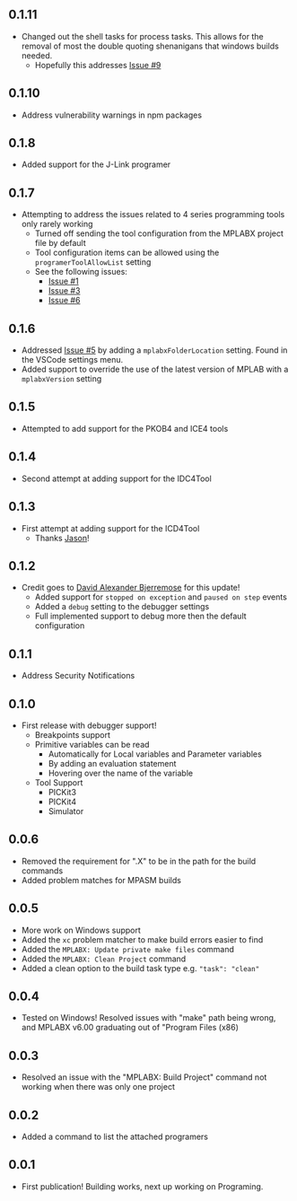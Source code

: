 ## 0.1.11
* Changed out the shell tasks for process tasks. This allows for the removal of most the double quoting shenanigans that windows builds needed.
    * Hopefully this addresses [Issue #9](https://github.com/callwyat/mplab-extension/issues/9)
## 0.1.10
* Address vulnerability warnings in npm packages
## 0.1.8
* Added support for the J-Link programer
## 0.1.7
* Attempting to address the issues related to 4 series programming tools only rarely working
    * Turned off sending the tool configuration from the MPLABX project file by default
    * Tool configuration items can be allowed using the `programerToolAllowList` setting
    * See the following issues:
        * [Issue #1](https://github.com/callwyat/mplab-extension/issues/1)
        * [Issue #3](https://github.com/callwyat/mplab-extension/issues/3)
        * [Issue #6](https://github.com/callwyat/mplab-extension/issues/6)
## 0.1.6
* Addressed [Issue #5](https://github.com/callwyat/mplab-extension/issues/5) by adding a `mplabxFolderLocation` setting. Found in the VSCode settings menu.
* Added support to override the use of the latest version of MPLAB with a `mplabxVersion` setting
## 0.1.5
* Attempted to add support for the PKOB4 and ICE4 tools
## 0.1.4
* Second attempt at adding support for the IDC4Tool
## 0.1.3
* First attempt at adding support for the ICD4Tool
    * Thanks [Jason](https://github.com/jasonkelly214)!
## 0.1.2
* Credit goes to [David Alexander Bjerremose](https://github.com/DaBs) for this update!
    * Added support for `stopped on exception` and `paused on step` events
    * Added a `debug` setting to the debugger settings
    * Full implemented support to debug more then the default configuration
## 0.1.1
* Address Security Notifications
## 0.1.0
* First release with debugger support!
    * Breakpoints support
    * Primitive variables can be read
        * Automatically for Local variables and Parameter variables
        * By adding an evaluation statement
        * Hovering over the name of the variable
    * Tool Support
        * PICKit3
        * PICKit4
        * Simulator
## 0.0.6
* Removed the requirement for ".X" to be in the path for the build commands
* Added problem matches for MPASM builds
## 0.0.5
* More work on Windows support
* Added the `xc` problem matcher to make build errors easier to find
* Added the `MPLABX: Update private make files` command
* Added the `MPLABX: Clean Project` command
* Added a clean option to the build task type e.g. `"task": "clean"`
## 0.0.4
* Tested on Windows! Resolved issues with "make" path being wrong, and MPLABX v6.00 graduating out of "Program Files (x86)
## 0.0.3
* Resolved an issue with the "MPLABX: Build Project" command not working when there was only one project
## 0.0.2
* Added a command to list the attached programers
## 0.0.1
* First publication! Building works, next up working on Programing.

